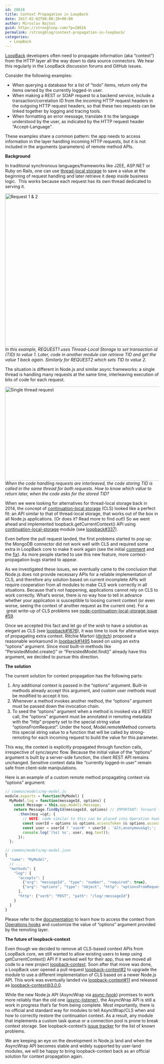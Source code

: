 ```yaml
---
id: 28616
title: Context Propagation in LoopBack
date: 2017-02-02T08:00:20+00:00
author: Miroslav Bajtoš
guid: https://strongloop.com/?p=28616
permalink: /strongblog/context-propagation-in-loopback/
categories:
  - LoopBack
---
```

[LoopBack](http://loopback.io/) developers often need to propagate information (aka &#8220;context&#8221;) from the HTTP layer all the way down to data source connectors. We hear this regularly in the LoopBack discussion forums and GitHub issues.

Consider the following examples:

  * When querying a database for a list of &#8220;todo&#8221; items, return only the items owned by the currently logged-in user.
  * When making a REST or SOAP request to a backend service, include a transaction/correlation ID from the incoming HTTP request headers in the outgoing HTTP request headers, so that these two requests can be linked together by logging and tracing tools.
  * When formatting an error message, translate it to the language understood by the user, as indicated by the HTTP request header &#8220;Accept-Language&#8221;.

These examples share a common pattern: the app needs to access information in the layer handling incoming HTTP requests, but it is not included in the arguments (parameters) of remote method APIs.

<!--more-->

**Background**

In traditional synchronous languages/frameworks like J2EE, ASP.NET or Ruby on Rails, one can use [thread-local storage](https://en.wikipedia.org/wiki/Thread-local_storage) to save a value at the beginning of request handling and later retrieve it deep inside business logic.  This works because each request has its own thread dedicated to serving it.

[<img class="aligncenter size-full wp-image-28675" src="https://strongloop.com/wp-content/uploads/2017/02/Request-1-2.jpeg" alt="Request 1 & 2" width="550" height="500" srcset="https://strongloop.com/wp-content/uploads/2017/02/Request-1-2.jpeg 550w, https://strongloop.com/wp-content/uploads/2017/02/Request-1-2-300x273.jpeg 300w, https://strongloop.com/wp-content/uploads/2017/02/Request-1-2-450x409.jpeg 450w" sizes="(max-width: 550px) 100vw, 550px" />](https://strongloop.com/wp-content/uploads/2017/02/Request-1-2.jpeg)_In this example, REQUEST1 uses Thread-Local Storage to set transaction id (TID) to value 1. Later, code in another module can retrieve TID and get the value 1 back again. Similarly for REQUEST2 which sets TID to value 2._

The situation is different in Node.js and similar async frameworks: a single thread is handling many requests at the same time, interleaving execution of bits of code for each request.

[<img class="aligncenter size-full wp-image-28677" src="https://strongloop.com/wp-content/uploads/2017/02/Single-thread-request.png" alt="Single thread request" width="550" height="307" srcset="https://strongloop.com/wp-content/uploads/2017/02/Single-thread-request.png 550w, https://strongloop.com/wp-content/uploads/2017/02/Single-thread-request-300x167.png 300w, https://strongloop.com/wp-content/uploads/2017/02/Single-thread-request-450x251.png 450w" sizes="(max-width: 550px) 100vw, 550px" />](https://strongloop.com/wp-content/uploads/2017/02/Single-thread-request.png)_When the code handling requests are interleaved, the code storing TID is called in the same thread for both requests. How to know which value to return later, when the code asks for the stored TID?_

When we were looking for alternatives for thread-local storage back in 2014, the concept of [continuation-local storage](https://datahero.com/blog/2014/05/22/node-js-preserving-data-across-async-callbacks/) (CLS) looked like a perfect fit: an API similar to that of thread-local storage, that works out of the box in all Node.js applications. (Or does it? Read more to find out!) So we went ahead and implemented loopback.getCurrentContext() API using [continuation-local-storage](https://www.npmjs.com/package/continuation-local-storage) module (see [loopback#337](https://github.com/strongloop/loopback/pull/337)).

Even before the pull request landed, the first problems started to pop up: the MongoDB connector did not work well with CLS and required some extra in LoopBack core to make it work again (see the initial [comment](https://github.com/strongloop/loopback/pull/337#issuecomment-61680577) and the [fix](https://github.com/strongloop/loopback/commit/989abf6822680e65665ee331e47457066536da2a)). As more people started to use this new feature, more context-propagation bugs started to appear.

As we investigated these issues, we eventually came to the conclusion that Node.js does not provide necessary APIs for a reliable implementation of CLS, and therefore any solution based on current incomplete APIs will require cooperation from all modules to make CLS work correctly in all situations. Because that&#8217;s not happening, applications cannot rely on CLS to work correctly. What&#8217;s worse, there is no way how to tell in advance whether your application is susceptible to loosing current context (or even worse, seeing the context of another request as the current one). For a  great write-up of CLS problems see [node-continuation-local-storage issue #59](https://github.com/othiym23/node-continuation-local-storage/issues/59).

Once we accepted this fact and let go of the wish to have a solution as elegant as CLS (see [loopback#1676](https://github.com/strongloop/loopback/issues/1676)), it was time to look for alternative ways of propagating extra context. Ritchie Martori ([@ritch](https://github.com/ritch)) proposed a reasonable workaround in [loopback#1495](https://github.com/strongloop/loopback/issues/1495) based on using an extra &#8220;options&#8221; argument. Since most built-in methods like &#8220;PersistedModel.create()&#8221; or &#8220;PersistedModel.find()&#8221; already have this argument, we decided to pursue this direction.

**The solution**

The current solution for context propagation has the following parts:

  1. Any additional context is passed in the &#8220;options&#8221; argument. Built-in methods already accept this argument, and custom user methods must be modified to accept it too.
  2. Whenever a method invokes another method, the &#8220;options&#8221; argument must be passed down the invocation chain.
  3. To seed the &#8220;options&#8221; argument when a method is invoked via a REST call, the &#8220;options&#8221; argument must be annotated in remoting metadata with the &#8220;http&#8221; property set to the special string value &#8220;optionsFromRequest&#8221;. Under the hood, Model.remoteMethod converts this special string value to a function that will be called by strong-remoting for each incoming request to build the value for this parameter.

This way, the context is explicitly propagated through function calls, irrespective of sync/async flow. Because the initial value of the &#8220;options&#8221; argument is built by a server-side function, the client REST API remains unchanged. Sensitive context data like &#8220;currently logged-in user&#8221; remain safe from client-side manipulations.

Here is an example of a custom remote method propagating context via &#8220;options&#8221; argument:

```js
// common/models/my-model.js
module.exports = function(MyModel) {
  MyModel.log = function(messageId, options) {
    const Message = this.app.models.Message;
    return Message.findById(messageId, options) // IMPORTANT: forward the options arg
      .then(msg =&gt; {
        // NOTE: code similar to this can be placed into Operation hooks too as long as options are forwarded above
        const userId = options && options.accessToken && options.accessToken.userId;
        const user = userId ? 'user#' + userId : '&lt;anonymous&gt;';
        console.log('(%s) %s', user, msg.text));
      });
  };

// common/models/my-model.json
{
  "name": "MyModel",
  // ...
  "methods": {
    "log": {
      "accepts": [
        {"arg": "messageId", "type": "number", "required": true},
        {"arg": "options", "type": "object", "http": "optionsFromRequest"}
      ],
      "http": {"verb": "POST", "path": "/log/:messageId"}
    }
  }
}
```

Please refer to the [documentation](http://loopback.io/doc/en/lb3/Using-current-context.html) to learn how to access the context from [Operations hooks](https://loopback.io/doc/en/lb3/Operation-hooks.html) and customize the value of &#8220;options&#8221; argument provided by the remoting layer.

**The future of loopback-context**

Even though we decided to remove all CLS-based context APIs from LoopBack core, we still wanted to allow existing users to keep using getCurrentContext() API if it worked well for their app, thus we moved all code to a new project [loopback-context](https://github.com/strongloop/loopback-context). Soon after that move was done, a LoopBack user opened a pull request [loopback-context#2](https://github.com/strongloop/loopback-context/pull/2) to upgrade the module to use a different implementation of CLS based on a newer Node.js API. This work was eventually landed via [loopback-context#11](https://github.com/strongloop/loopback-context/pull/11) and released as loopback-context@3.0.0.

While the new Node.js API (AsyncWrap via [async-hook](https://www.npmjs.com/package/async-hook)) promises to work more reliably than the old one ([async-listener](https://www.npmjs.com/package/async-listener)), the AsyncWrap API is still a work in progress that&#8217;s far from being complete. Most importantly, there is no official and standard way for modules to tell AsyncWrap/CLS when and how to correctly restore the continuation context. As a result, any module that implements a custom task queue or a connection pool is prone to break context storage. See loopback-context&#8217;s [issue tracker](https://github.com/strongloop/loopback-context/issues) for the list of known problems.

We are keeping an eye on the development in Node.js land and when the AsyncWrap API becomes stable and widely supported by user-land modules, we will be happy to bring loopback-context back as an official solution for context propagation again.
